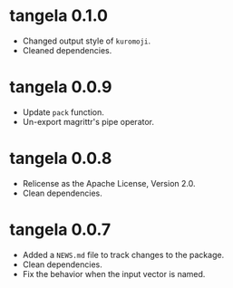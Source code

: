 # tangela 0.1.0

* Changed output style of `kuromoji`.
* Cleaned dependencies.

# tangela 0.0.9

* Update `pack` function.
* Un-export magrittr's pipe operator.

# tangela 0.0.8

* Relicense as the Apache License, Version 2.0.
* Clean dependencies.

# tangela 0.0.7

* Added a `NEWS.md` file to track changes to the package.
* Clean dependencies.
* Fix the behavior when the input vector is named. 

